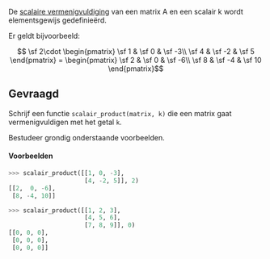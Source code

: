 De <a href="https://nl.wikipedia.org/wiki/Matrix_(wiskunde)#Scalaire_vermenigvuldiging" target="_blank">scalaire vermenigvuldiging</a> van een matrix A en een scalair k wordt elementsgewijs gedefinieërd.

Er geldt bijvoorbeeld:

$$
\sf 2\cdot \begin{pmatrix}
\sf 1 & \sf 0 & \sf -3\\
\sf 4 & \sf -2 & \sf 5
\end{pmatrix} = \begin{pmatrix}
\sf 2 & \sf 0 & \sf -6\\
\sf 8 & \sf -4 & \sf 10
\end{pmatrix}$$

## Gevraagd
Schrijf een functie `scalair_product(matrix, k)` die een matrix gaat vermenigvuldigen met het getal `k`.

Bestudeer grondig onderstaande voorbeelden.

#### Voorbeelden

```python
>>> scalair_product([[1, 0, -3],
                     [4, -2, 5]], 2)
[[2,  0, -6],
 [8, -4, 10]]
```


```python
>>> scalair_product([[1, 2, 3],
                     [4, 5, 6],
                     [7, 8, 9]], 0)
[[0, 0, 0],
 [0, 0, 0],
 [0, 0, 0]]
```
